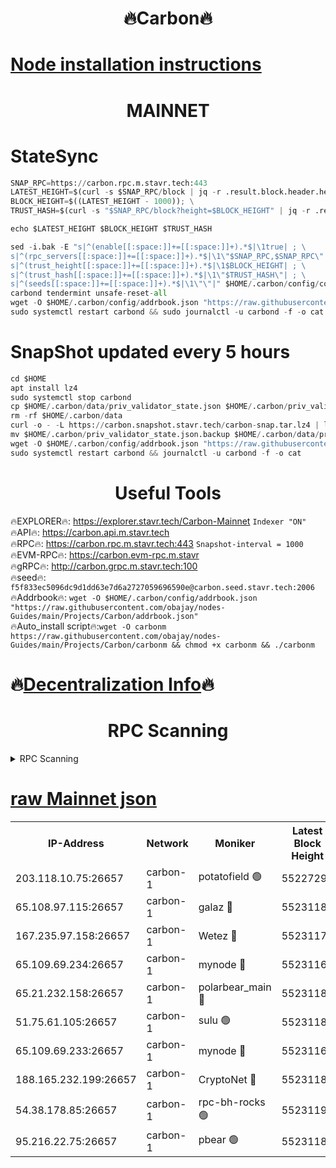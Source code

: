<h1 align="center"> 🔥Carbon🔥</h1>

[Node installation instructions](https://github.com/obajay/nodes-Guides/tree/main/Projects/Carbon)
=
<h1 align="center"> MAINNET</h1>

# StateSync
```python
SNAP_RPC=https://carbon.rpc.m.stavr.tech:443
LATEST_HEIGHT=$(curl -s $SNAP_RPC/block | jq -r .result.block.header.height); \
BLOCK_HEIGHT=$((LATEST_HEIGHT - 1000)); \
TRUST_HASH=$(curl -s "$SNAP_RPC/block?height=$BLOCK_HEIGHT" | jq -r .result.block_id.hash)

echo $LATEST_HEIGHT $BLOCK_HEIGHT $TRUST_HASH

sed -i.bak -E "s|^(enable[[:space:]]+=[[:space:]]+).*$|\1true| ; \
s|^(rpc_servers[[:space:]]+=[[:space:]]+).*$|\1\"$SNAP_RPC,$SNAP_RPC\"| ; \
s|^(trust_height[[:space:]]+=[[:space:]]+).*$|\1$BLOCK_HEIGHT| ; \
s|^(trust_hash[[:space:]]+=[[:space:]]+).*$|\1\"$TRUST_HASH\"| ; \
s|^(seeds[[:space:]]+=[[:space:]]+).*$|\1\"\"|" $HOME/.carbon/config/config.toml
carbond tendermint unsafe-reset-all
wget -O $HOME/.carbon/config/addrbook.json "https://raw.githubusercontent.com/obajay/nodes-Guides/main/Projects/Carbon/addrbook.json"
sudo systemctl restart carbond && sudo journalctl -u carbond -f -o cat
```
# SnapShot  updated every 5 hours
```python
cd $HOME
apt install lz4
sudo systemctl stop carbond
cp $HOME/.carbon/data/priv_validator_state.json $HOME/.carbon/priv_validator_state.json.backup
rm -rf $HOME/.carbon/data
curl -o - -L https://carbon.snapshot.stavr.tech/carbon-snap.tar.lz4 | lz4 -c -d - | tar -x -C $HOME/.carbon --strip-components 2
mv $HOME/.carbon/priv_validator_state.json.backup $HOME/.carbon/data/priv_validator_state.json
wget -O $HOME/.carbon/config/addrbook.json "https://raw.githubusercontent.com/obajay/nodes-Guides/main/Projects/Carbon/addrbook.json"
sudo systemctl restart carbond && journalctl -u carbond -f -o cat
```

 <h1 align="center"> Useful Tools</h1>

🔥EXPLORER🔥:     https://explorer.stavr.tech/Carbon-Mainnet        `Indexer "ON"` \
🔥API🔥:          https://carbon.api.m.stavr.tech \
🔥RPC🔥:          https://carbon.rpc.m.stavr.tech:443              `Snapshot-interval = 1000` \
🔥EVM-RPC🔥:      https://carbon.evm-rpc.m.stavr \
🔥gRPC🔥:         http://carbon.grpc.m.stavr.tech:100 \
🔥seed🔥:      `f5f833ec5096dc9d1dd63e7d6a2727059696590e@carbon.seed.stavr.tech:2006` \
🔥Addrbook🔥:  `wget -O $HOME/.carbon/config/addrbook.json "https://raw.githubusercontent.com/obajay/nodes-Guides/main/Projects/Carbon/addrbook.json"` \
🔥Auto_install script🔥:`wget -O carbonm https://raw.githubusercontent.com/obajay/nodes-Guides/main/Projects/Carbon/carbonm && chmod +x carbonm && ./carbonm`

🔥[Decentralization Info](https://github.com/obajay/StateSync-snapshots/tree/main/Projects/Carbon/Decentralization)🔥
=
<h1 align="center"> RPC Scanning</h1>

<details>
<summary>RPC Scanning</summary>

<h2 align="center"> We scan nodes in real time every 4 hours. And we provide the final result of RPC endpoints.
We cannot influence the operation of these nodes in any way. </h2>


```python
If Voting Power is higher than 0 --> then the Node is a validator of the network and may be subject to attack and be a potential threat to the chain.
```
```python
We marked such validators with a red symbol
```

</details>

[raw Mainnet json](https://rpc-check.carbonm.stavr.tech/carbonm/rpc-carbonm-result.json)
=


<table><tr><th>IP-Address</th><th>Network</th><th>Moniker</th><th>Latest Block Height</th><th>Earliest Block Height</th><th>Catching Up</th><th>Tx Index</th><th>Voting Power</th><th>Scan Time</th></tr><tr><td>203.118.10.75:26657</td><td>carbon-1</td><td>potatofield 🟢</td><td>55227290</td><td>21164241</td><td>False</td><td>on</td><td>0</td><td>2024-03-23T09:42:10.885047829UTC</td></tr><tr><td>65.108.97.115:26657</td><td>carbon-1</td><td>galaz 🔴</td><td>55231186</td><td>47374001</td><td>False</td><td>on</td><td>10462442973</td><td>2024-03-23T09:42:39.000883573UTC</td></tr><tr><td>167.235.97.158:26657</td><td>carbon-1</td><td>Wetez 🔴</td><td>55231175</td><td>48067570</td><td>False</td><td>on</td><td>1385477397</td><td>2024-03-23T09:42:15.156290933UTC</td></tr><tr><td>65.109.69.234:26657</td><td>carbon-1</td><td>mynode 🔴</td><td>55231168</td><td>53160001</td><td>False</td><td>off</td><td>12068760577</td><td>2024-03-23T09:42:01.809650958UTC</td></tr><tr><td>65.21.232.158:26657</td><td>carbon-1</td><td>polarbear_main 🔴</td><td>55231188</td><td>54286001</td><td>False</td><td>on</td><td>10730113693</td><td>2024-03-23T09:42:43.702177841UTC</td></tr><tr><td>51.75.61.105:26657</td><td>carbon-1</td><td>sulu 🟢</td><td>55231180</td><td>54542001</td><td>False</td><td>off</td><td>0</td><td>2024-03-23T09:42:24.150021911UTC</td></tr><tr><td>65.109.69.233:26657</td><td>carbon-1</td><td>mynode 🔴</td><td>55231167</td><td>54660001</td><td>False</td><td>off</td><td>8389544131</td><td>2024-03-23T09:42:01.517622590UTC</td></tr><tr><td>188.165.232.199:26657</td><td>carbon-1</td><td>CryptoNet 🔴</td><td>55231188</td><td>55078001</td><td>False</td><td>off</td><td>3518289211</td><td>2024-03-23T09:42:43.339163036UTC</td></tr><tr><td>54.38.178.85:26657</td><td>carbon-1</td><td>rpc-bh-rocks 🟢</td><td>55231192</td><td>55108001</td><td>False</td><td>on</td><td>0</td><td>2024-03-23T09:42:50.105133549UTC</td></tr><tr><td>95.216.22.75:26657</td><td>carbon-1</td><td>pbear 🟢</td><td>55231182</td><td>55168001</td><td>False</td><td>on</td><td>0</td><td>2024-03-23T09:42:28.523647930UTC</td></tr></table>
